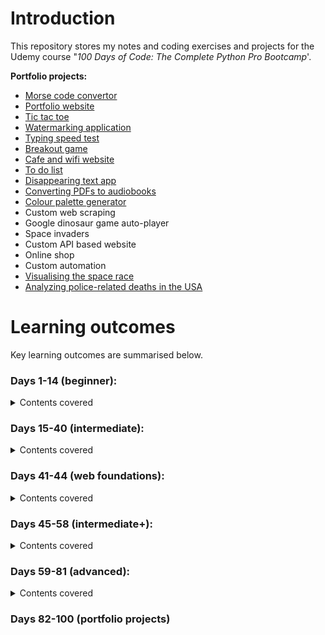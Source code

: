 # Introduction
This repository stores my notes and coding exercises and projects for the Udemy course "_100 Days of Code: The Complete Python Pro Bootcamp_'. 

**Portfolio projects:**
- [Morse code convertor](https://github.com/DesNewmanZA/Python_bootcamp/tree/main/Coding%20exercises/Day_82)
- [Portfolio website](https://github.com/DesNewmanZA/Python_bootcamp/tree/main/Coding%20exercises/Day_83)
- [Tic tac toe](https://github.com/DesNewmanZA/Python_bootcamp/tree/main/Coding%20exercises/Day_84)
- [Watermarking application](https://github.com/DesNewmanZA/Python_bootcamp/tree/main/Coding%20exercises/Day_85)
- [Typing speed test](https://github.com/DesNewmanZA/Python_bootcamp/tree/main/Coding%20exercises/Day_86)
- [Breakout game](https://github.com/DesNewmanZA/Python_bootcamp/tree/main/Coding%20exercises/Day_87)
- [Cafe and wifi website](https://github.com/DesNewmanZA/Python_bootcamp/tree/main/Coding%20exercises/Day_88)
- [To do list](https://github.com/DesNewmanZA/Python_bootcamp/tree/main/Coding%20exercises/Day_89)
- [Disappearing text app](https://github.com/DesNewmanZA/Python_bootcamp/tree/main/Coding%20exercises/Day_90)
- [Converting PDFs to audiobooks](https://github.com/DesNewmanZA/Python_bootcamp/tree/main/Coding%20exercises/Day_91)
- [Colour palette generator](https://github.com/DesNewmanZA/Python_bootcamp/tree/main/Coding%20exercises/Day_92)
- Custom web scraping
- Google dinosaur game auto-player
- Space invaders
- Custom API based website
- Online shop
- Custom automation
- [Visualising the space race](https://github.com/DesNewmanZA/Python_bootcamp/tree/main/Coding%20exercises/Day_99)
- [Analyzing police-related deaths in the USA](https://github.com/DesNewmanZA/Python_bootcamp/tree/main/Coding%20exercises/Day_100)
  
# Learning outcomes
Key learning outcomes are summarised below.

### Days 1-14 (beginner):
<details>
  <summary>Contents covered</summary>

- Defining variables
- Understanding and working with different variable types
- Logical operations and control flow
- Lists
- Loops
- Functions
- Dictionaries
- Variable scope and debugging.
</details>
  
### Days 15-40 (intermediate):
<details>
  <summary>Contents covered</summary>
- Object-oriented programming
- Turtle and working with GUIs
- States
- Inheritance
- Files, directories and paths
- Working with CSVs and pandas
- List comprehension
- Tkinter
- Args and kwargs
- Exception handling
- Working with JSON data
- Working with dates
- Sending emails and SMSs
- Using APIs
- Environment variables
</details>
  
### Days 41-44 (web foundations):
<details>
<summary>Contents covered</summary>
- HTML
- CSS
</details>

### Days 45-58 (intermediate+):
<details>
  <summary>Contents covered</summary>
- Webscraping with beautifulsoup
- Using selenium webdriver
- Flask for web development
- Templating with jinja
- Bootstrap
</details>
  
### Days 59-81 (advanced):
<details>
  <summary>Contents covered</summary>
- POST requests
- Building forms with Flask
- Databases with SQLlite and SQLalchemy
- RESTful APIs
- Authentication with Flask
- Git and version control
- Web deployment
- Data visualisation with matplotlib
- Data analysis with pandas
- Plotly charts
- Numpy
- Scikitlearn
</details>
  
### Days 82-100 (portfolio projects)
